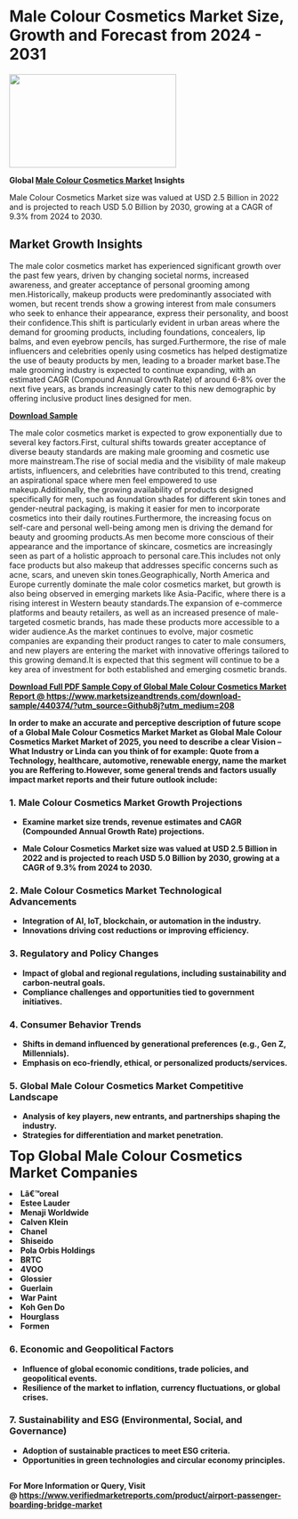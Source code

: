 <H1>Male Colour Cosmetics Market Size, Growth and Forecast from 2024 - 2031</H1><img class="aligncenter size-medium wp-image-584254" src="https://thirdeyenews.in/wp-content/uploads/2024/09/Global-Market-Research-300x168.jpeg" alt="" width="300" height="168" /><p><strong>Global&nbsp;<a href="https://www.marketsizeandtrends.com/download-sample/440374/?utm_source=Github8j?utm_medium=208">Male Colour Cosmetics Market</a> Insights</strong></p><p>Male Colour Cosmetics Market size was valued at USD 2.5 Billion in 2022 and is projected to reach USD 5.0 Billion by 2030, growing at a CAGR of 9.3% from 2024 to 2030.</p><p><h2>Market Growth Insights</h2> <p>The male color cosmetics market has experienced significant growth over the past few years, driven by changing societal norms, increased awareness, and greater acceptance of personal grooming among men.Historically, makeup products were predominantly associated with women, but recent trends show a growing interest from male consumers who seek to enhance their appearance, express their personality, and boost their confidence.This shift is particularly evident in urban areas where the demand for grooming products, including foundations, concealers, lip balms, and even eyebrow pencils, has surged.Furthermore, the rise of male influencers and celebrities openly using cosmetics has helped destigmatize the use of beauty products by men, leading to a broader market base.The male grooming industry is expected to continue expanding, with an estimated CAGR (Compound Annual Growth Rate) of around 6-8% over the next five years, as brands increasingly cater to this new demographic by offering inclusive product lines designed for men.</p> <p><strong><a href="#">Download Sample</a></strong></p> <p>The male color cosmetics market is expected to grow exponentially due to several key factors.First, cultural shifts towards greater acceptance of diverse beauty standards are making male grooming and cosmetic use more mainstream.The rise of social media and the visibility of male makeup artists, influencers, and celebrities have contributed to this trend, creating an aspirational space where men feel empowered to use makeup.Additionally, the growing availability of products designed specifically for men, such as foundation shades for different skin tones and gender-neutral packaging, is making it easier for men to incorporate cosmetics into their daily routines.Furthermore, the increasing focus on self-care and personal well-being among men is driving the demand for beauty and grooming products.As men become more conscious of their appearance and the importance of skincare, cosmetics are increasingly seen as part of a holistic approach to personal care.This includes not only face products but also makeup that addresses specific concerns such as acne, scars, and uneven skin tones.Geographically, North America and Europe currently dominate the male color cosmetics market, but growth is also being observed in emerging markets like Asia-Pacific, where there is a rising interest in Western beauty standards.The expansion of e-commerce platforms and beauty retailers, as well as an increased presence of male-targeted cosmetic brands, has made these products more accessible to a wider audience.As the market continues to evolve, major cosmetic companies are expanding their product ranges to cater to male consumers, and new players are entering the market with innovative offerings tailored to this growing demand.It is expected that this segment will continue to be a key area of investment for both established and emerging cosmetic brands.</p> <p><strong><a href="#"></p><p><span class=""><strong>Download Full PDF Sample Copy of Global Male Colour Cosmetics Market Report</strong> @ <a href="https://www.marketsizeandtrends.com/download-sample/440374/?utm_source=Github8j?utm_medium=208" target="_blank">https://www.marketsizeandtrends.com/download-sample/440374/?utm_source=Github8j?utm_medium=208</a></span></p><p>In order to make an accurate and perceptive description of future scope of a Global&nbsp;Male Colour Cosmetics Market Market as Global&nbsp;Male Colour Cosmetics Market Market of 2025, you need to describe a clear Vision &ndash; What Industry or Linda can you think of for example: Quote from a Technology, healthcare, automotive, renewable energy, name the market you are Reffering to.However, some general trends and factors usually impact market reports and their future outlook include:</p><h3>1.&nbsp;<strong>Male Colour Cosmetics Market Growth Projections</strong></h3><ul><li>Examine market size trends, revenue estimates and CAGR (Compounded Annual Growth Rate) projections.</li><li><p>Male Colour Cosmetics Market size was valued at USD 2.5 Billion in 2022 and is projected to reach USD 5.0 Billion by 2030, growing at a CAGR of 9.3% from 2024 to 2030.</p></li></ul><h3>2.&nbsp;<strong>Male Colour Cosmetics Market Technological Advancements</strong></h3><ul><li>Integration of AI, IoT, blockchain, or automation in the industry.</li><li>Innovations driving cost reductions or improving efficiency.</li></ul><h3>3.&nbsp;<strong>Regulatory and Policy Changes</strong></h3><ul><li>Impact of global and regional regulations, including sustainability and carbon-neutral goals.</li><li>Compliance challenges and opportunities tied to government initiatives.</li></ul><h3>4.&nbsp;<strong>Consumer Behavior Trends</strong></h3><ul><li>Shifts in demand influenced by generational preferences (e.g., Gen Z, Millennials).</li><li>Emphasis on eco-friendly, ethical, or personalized products/services.</li></ul><h3>5.&nbsp;<strong>Global Male Colour Cosmetics Market Competitive Landscape</strong></h3><ul><li>Analysis of key players, new entrants, and partnerships shaping the industry.</li><li>Strategies for differentiation and market penetration.</li></ul><p data-pm-slice="1 1 []"><span style="color: inherit; font-family: inherit; font-size: 25px;">Top Global Male Colour Cosmetics Market Companies</span></p><div class="" data-test-id=""><p><li>Lâ€™oreal</li><li> Estee Lauder</li><li> Menaji Worldwide</li><li> Calven Klein</li><li> Chanel</li><li> Shiseido</li><li> Pola Orbis Holdings</li><li> BRTC</li><li> 4VOO</li><li> Glossier</li><li> Guerlain</li><li> War Paint</li><li> Koh Gen Do</li><li> Hourglass</li><li> Formen</li></p></div><h3>6.&nbsp;<strong>Economic and Geopolitical Factors</strong></h3><ul><li>Influence of global economic conditions, trade policies, and geopolitical events.</li><li>Resilience of the market to inflation, currency fluctuations, or global crises.</li></ul><h3>7.&nbsp;<strong>Sustainability and ESG (Environmental, Social, and Governance)</strong></h3><ul><li>Adoption of sustainable practices to meet ESG criteria.</li><li>Opportunities in green technologies and circular economy principles.</li></ul><h2><strong style="font-size: 14px;">For More Information or Query, Visit @&nbsp;</strong><a style="background-color: #ffffff; font-size: 14px;" href="https://www.marketsizeandtrends.com/report/male-colour-cosmetics-market/" target="_blank">https://www.verifiedmarketreports.com/product/airport-passenger-boarding-bridge-market</a></h2>